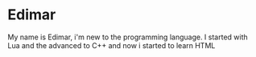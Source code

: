 Edimar
======

My name is Edimar, i'm new to the programming language. I started with Lua and the advanced to C++ and now i started to learn HTML
